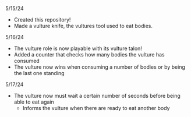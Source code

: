 5/15/24 
- Created this repository!
- Made a vulture knife, the vultures tool used to eat bodies.

5/16/24
- The vulture role is now playable with its vulture talon!
- Added a counter that checks how many bodies the vulture has consumed
- The vulture now wins when consuming a number of bodies or by being the last one standing

5/17/24
- The vulture now must wait a certain number of seconds before being able to eat again
   - Informs the vulture when there are ready to eat another body
